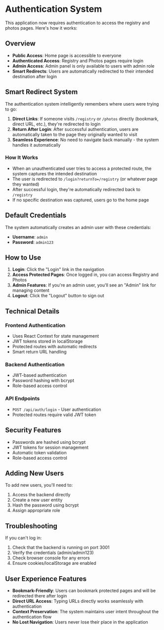 # Authentication System

This application now requires authentication to access the registry and photos pages. Here's how it works:

## Overview

- **Public Access**: Home page is accessible to everyone
- **Authenticated Access**: Registry and Photos pages require login
- **Admin Access**: Admin panel is only available to users with admin role
- **Smart Redirects**: Users are automatically redirected to their intended destination after login

## Smart Redirect System

The authentication system intelligently remembers where users were trying to go:

1. **Direct Links**: If someone visits `/registry` or `/photos` directly (bookmark, direct URL, etc.), they're redirected to login
2. **Return After Login**: After successful authentication, users are automatically taken to the page they originally wanted to visit
3. **Seamless Experience**: No need to navigate back manually - the system handles it automatically

### How It Works

- When an unauthenticated user tries to access a protected route, the system captures the intended destination
- The user is redirected to `/login?returnTo=/registry` (or whatever page they wanted)
- After successful login, they're automatically redirected back to `/registry`
- If no specific destination was captured, users go to the home page

## Default Credentials

The system automatically creates an admin user with these credentials:

- **Username**: `admin`
- **Password**: `admin123`

## How to Use

1. **Login**: Click the "Login" link in the navigation
2. **Access Protected Pages**: Once logged in, you can access Registry and Photos
3. **Admin Features**: If you're an admin user, you'll see an "Admin" link for managing content
4. **Logout**: Click the "Logout" button to sign out

## Technical Details

### Frontend Authentication

- Uses React Context for state management
- JWT tokens stored in localStorage
- Protected routes with automatic redirects
- Smart return URL handling

### Backend Authentication

- JWT-based authentication
- Password hashing with bcrypt
- Role-based access control

### API Endpoints

- `POST /api/auth/login` - User authentication
- Protected routes require valid JWT token

## Security Features

- Passwords are hashed using bcrypt
- JWT tokens for session management
- Automatic token validation
- Role-based access control

## Adding New Users

To add new users, you'll need to:

1. Access the backend directly
2. Create a new user entity
3. Hash the password using bcrypt
4. Assign appropriate role

## Troubleshooting

If you can't log in:

1. Check that the backend is running on port 3001
2. Verify the credentials (admin/admin123)
3. Check browser console for any errors
4. Ensure cookies/localStorage are enabled

## User Experience Features

- **Bookmark-Friendly**: Users can bookmark protected pages and will be redirected there after login
- **Direct URL Access**: Typing URLs directly works seamlessly with authentication
- **Context Preservation**: The system maintains user intent throughout the authentication flow
- **No Lost Navigation**: Users never lose their place in the application
